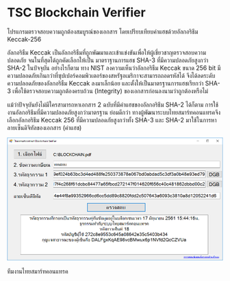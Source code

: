 # TSC Blockchain Verifier
โปรแกรมตรวจสอบความถูกต้องสมบูรณ์ของเอกสาร โดยเปรียบเทียบค่าแฮชด้วยอัลกอริธึม Keccak-256

อัลกอริธืม Keccak เป็นอัลกอริธืมที่ถูกพัฒมาและเข้าแข่งขันเพื่อให้ผู้เชี่ยวชาญตรวจสอบความปลอดภัย จนในที่สุดได้ถูกคัดเลือกให้เป็น
มาตราฐานการแฮช SHA-3 ที่มีความปลอดภัยสูงกว่า SHA-2 ในป์จจุบัน อย่างไรก็ตาม ทาง NIST ลงความเห็นว่าอัลกอริธืม Keccak ขนาด 256 bit 
มีความปลอดภัยเกินกว่าที่ซุปเปอร์คอมพิวเตอร์ของสหรัฐอเมริกาจะสามารถถอดรหัสได้ จึงได้ลดระดับความปลอดภัยของอัลกอริธืม Keccak ลงมาเล็กน้อย
และตั้งให้เป็นมาตรฐานการแฮชเรียกว่า SHA-3 เพื่อใช้ตรวจสอบความถูกต้องครบถ้วน (Integrity) ของเอกสารก่อนลงนามว่าถูกต้องหรือไม่ 

แม้ว่าปัจจุบันยังไม่มีใครสามารถหาเอกสาร 2 ฉบับที่มีค่าแฮชของอัลกอริธึม SHA-2 ได้ก็ตาม การใช้งานอัลกอริธึมที่มีความปลอดภัยสูงกว่ามาตรฐาน
ย่อมดีกว่า ทางผู้พัฒนาระบบไทยสมาร์ทคอนแทรคจึงเลือกอัลกอริธึม Keccak 256 ที่มีความปลอดภัยสูงกว่าทั้ง SHA-3 และ SHA-2 มาใช้ในการหา
ลายเซ็นดิจิทัลของเอกสาร (ค่าแฮช)

![Screenshot](https://raw.githubusercontent.com/utarn/TSCBlockchainVerifier/master/screenshot.png)

ทีมงานไทยสมาร์ทคอนแทรค
